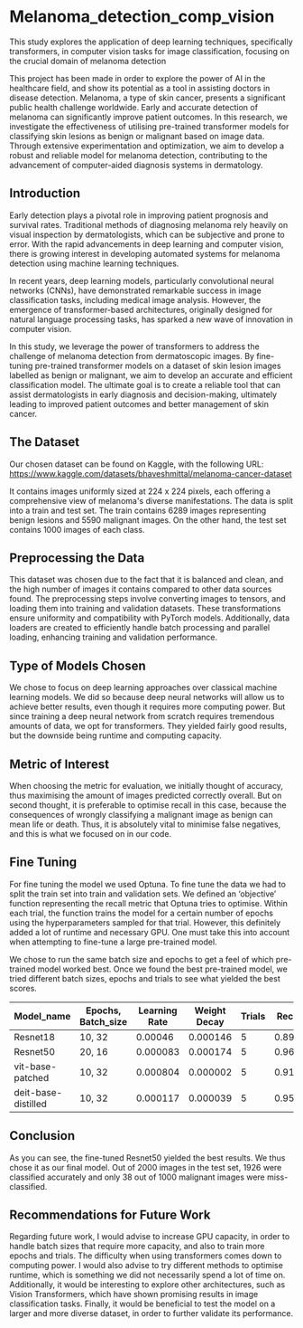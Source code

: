 # Melanoma_detection_comp_vision
This study explores the application of deep learning techniques, specifically transformers, in computer vision tasks for image classification, focusing on the crucial domain of melanoma detection

This project has been made in order to explore the power of AI in the healthcare field, and show its potential as a tool in assisting doctors in disease detection. Melanoma, a type of skin cancer, presents a significant public health challenge worldwide. Early and accurate detection of melanoma can significantly improve patient outcomes. In this research, we investigate the effectiveness of utilising pre-trained transformer models for classifying skin lesions as benign or malignant based on image data. Through extensive experimentation and optimization, we aim to develop a robust and reliable model for melanoma detection, contributing to the advancement of computer-aided diagnosis systems in dermatology.

## Introduction
Early detection plays a pivotal role in improving patient prognosis and survival rates. Traditional methods of diagnosing melanoma rely heavily on visual inspection by dermatologists, which can be subjective and prone to error. With the rapid advancements in deep learning and computer vision, there is growing interest in developing automated systems for melanoma detection using machine learning techniques.

In recent years, deep learning models, particularly convolutional neural networks (CNNs), have demonstrated remarkable success in image classification tasks, including medical image analysis. However, the emergence of transformer-based architectures, originally designed for natural language processing tasks, has sparked a new wave of innovation in computer vision.

In this study, we leverage the power of transformers to address the challenge of melanoma detection from dermatoscopic images. By fine-tuning pre-trained transformer models on a dataset of skin lesion images labelled as benign or malignant, we aim to develop an accurate and efficient classification model. The ultimate goal is to create a reliable tool that can assist dermatologists in early diagnosis and decision-making, ultimately leading to improved patient outcomes and better management of skin cancer.

## The Dataset
Our chosen dataset can be found on Kaggle, with the following URL: https://www.kaggle.com/datasets/bhaveshmittal/melanoma-cancer-dataset

It contains images uniformly sized at 224 x 224 pixels, each offering a comprehensive view of melanoma's diverse manifestations. The data is split into a train and test set. The train contains 6289 images representing benign lesions and 5590 malignant images. On the other hand, the test set contains 1000 images of each class.

## Preprocessing the Data
This dataset was chosen due to the fact that it is balanced and clean, and the high number of images it contains compared to other data sources found. The preprocessing steps involve converting images to tensors, and loading them into training and validation datasets. These transformations ensure uniformity and compatibility with PyTorch models. Additionally, data loaders are created to efficiently handle batch processing and parallel loading, enhancing training and validation performance.

## Type of Models Chosen
We chose to focus on deep learning approaches over classical machine learning models. We did so because deep neural networks will allow us to achieve better results, even though it requires more computing power. But since training a deep neural network from scratch requires tremendous amounts of data, we opt for transformers. They yielded fairly good results, but the downside being runtime and computing capacity.

## Metric of Interest
When choosing the metric for evaluation, we initially thought of accuracy, thus maximising the amount of images predicted correctly overall. But on second thought, it is preferable to optimise recall in this case, because the consequences of wrongly classifying a malignant image as benign can mean life or death. Thus, it is absolutely vital to minimise false negatives, and this is what we focused on in our code.

## Fine Tuning
For fine tuning the model we used Optuna. To fine tune the data we had to split the train set into train and validation sets. We defined an ‘objective’ function representing the recall metric that Optuna tries to optimise. Within each trial, the function trains the model for a certain number of epochs using the hyperparameters sampled for that trial. However, this definitely added a lot of runtime and necessary GPU. One must take this into account when attempting to fine-tune a large pre-trained model.

We chose to run the same batch size and epochs to get a feel of which pre-trained model worked best. Once we found the best pre-trained model, we tried different batch sizes, epochs and trials to see what yielded the best scores.

| Model_name          | Epochs, Batch_size | Learning Rate | Weight Decay | Trials | Recall  |
|---------------------|--------------------|---------------|--------------|--------|---------|
| Resnet18            | 10, 32             | 0.00046       | 0.000146     | 5      | 0.899   |
| Resnet50            | 20, 16             | 0.000083      | 0.000174     | 5      | 0.9620  |
| vit-base-patched    | 10, 32             | 0.000804      | 0.000002     | 5      | 0.9110  |
| deit-base-distilled | 10, 32             | 0.000117      | 0.000039     | 5      | 0.9597  |



## Conclusion
As you can see, the fine-tuned Resnet50 yielded the best results. We thus chose it as our final model. Out of 2000 images in the test set, 1926 were classified accurately and only 38 out of 1000 malignant images were miss-classified.

## Recommendations for Future Work
Regarding future work, I would advise to increase GPU capacity, in order to handle batch sizes that require more capacity, and also to train more epochs and trials. The difficulty when using transformers comes down to computing power. I would also advise to try different methods to optimise runtime, which is something we did not necessarily spend a lot of time on. Additionally, it would be interesting to explore other architectures, such as Vision Transformers, which have shown promising results in image classification tasks. Finally, it would be beneficial to test the model on a larger and more diverse dataset, in order to further validate its performance.
